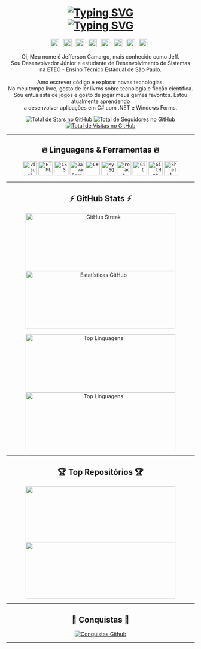 <!-- Typing SVG -->
<h1 align="center">
    <a href="https://github.com/denvercoder1/readme-typing-svg" target="_blank"><img alt="Typing SVG" src="https://readme-typing-svg.herokuapp.com?font=Fira+Code&size=28&pause=200000&color=fc5929&center=true&vCenter=true&width=500&lines=Olá!+Eu+sou+Jeff+Camargo+👋" /></a>
    <br>
    <a href="https://github.com/denvercoder1/readme-typing-svg" target="_blank"><img alt="Typing SVG" src="https://readme-typing-svg.herokuapp.com?color=fc5929&size=28&center=true&vCenter=true&width=500&lines=💻+Desenvolvedor+Júnior;🚀+Apaixonado+por+Tecnologia;🎓+Futuro+Técnico+em+TI;🧠+Sempre+Aprendendo+Mais;📚+Aficionado+por+Leitura;☕+Viciado+em+Café" /></a>
</h1>

<!-- Redes Sociais -->
<p align="center">
    <a href="https://www.linkedin.com/in/jeff-jobs/" target="_blank"><img width="22px" alt="LinkedIn" title="LinkedIn" src="https://imgur.com/FERc4Pp.png" /></a>
    &#8287;
    <a href="https://x.com/JeffJobsTI" target="_blank"><img width="22px" alt="X" title="X" src="https://imgur.com/UH37fX3.png" /></a>
    &#8287;
    <a href="https://pt.stackoverflow.com/users/352282/jeffjobs" target="_blank"><img width="22px" alt="Stack Overflow" title="Stack Overflow" src="https://imgur.com/9ySTsfI.png" /></a>
    &#8287;
    <a href="https://www.goodreads.com/jeffjobs" target="_blank"><img width="22px" alt="Good Reads" title="Good Reads" src="https://imgur.com/jFhskln.png" /></a>
    &#8287;
    <a href="https://dev.to/jeffjobs" target="_blank"><img width="22px" alt="DEV Community" title="DEV Community" src="https://imgur.com/TIIIp8h.png" /></a>
    &#8287;
    <a href="https://discord.gg/nCM5aUgaF4" target="_blank"><img width="22px" alt="Discord" title="Discord" src="https://imgur.com/Du0Ex9L.png" /></a>
    &#8287;
    <a href="https://open.spotify.com/user/lavishcamargo" target="_blank"><img width="22px" alt="Spotify" title="Spotify" src="https://imgur.com/60dgZ8O.png" /></a>
    &#8287;
    <a href="https://mailto:jeff.jobs.ti@outlook.com" target="_blank"><img width="22px" alt="Email Outlook" title="Email Outlook" src="https://imgur.com/IHhVk0D.png" /></a>
    &#8287;
</p>

<!-- Sobre mim -->
<p align="center">
    Oi, Meu nome é Jefferson Camargo, mais conhecido como Jeff.
    <br>
    Sou Desenvolvedor Júnior e estudante de Desenvolvimento de Sistemas
    <br>
    na ETEC - Ensino Técnico Estadual de São Paulo.
    <br><br>
    Amo escrever código e explorar novas tecnologias.
    <br>
    No meu tempo livre, gosto de ler livros sobre tecnologia e ficção científica.
    <br>
    Sou entusiasta de jogos e gosto de jogar meus games favoritos.
    Estou atualmente aprendendo
    <br>
    a desenvolver aplicações em C# com .NET e Windows Forms.
</p>

<!-- Badges Icons GitHub -->
<p align="center">
    <a href="https://github.com/JeffJobs?tab=repositories&sort=stargazers" target="_blank"><img alt="Total de Stars no GitHub" title="Total de Stars no GitHub" src="https://custom-icon-badges.demolab.com/github/stars/JeffJobs?color=55960c&style=for-the-badge&labelColor=488207&logo=star" /></a>
    <a href="https://github.com/JeffJobs?tab=followers" target="_blank"><img alt="Total de Seguidores no GitHub" title="Total de Seguidores no GitHub" src="https://custom-icon-badges.demolab.com/github/followers/JeffJobs?color=236ad3&labelColor=1155ba&style=for-the-badge&logo=person-add&label=Seguindo&logoColor=white" /></a>
    <a href="https://github.com/antonkomarev/github-profile-views-counter" target="_blank"><img alt="Total de Visitas no GitHub" title="Total de Visitas no GitHub" src="https://komarev.com/ghpvc/?username=jeffjobs&logo=eye&label=visitas&color=7c007c&logoColor=white&style=for-the-badge&abbreviated=true" /></a>
</p>

---

<!-- Icons Linguagens e Ferramentas -->
<h2 align="center">🔥 Linguagens & Ferramentas 🔥</h2>

<p align="center">
    <code><img height="38px" alt="Visual Studio Code" title="Visual Studio Code" src="https://img.icons8.com/color/visual-studio-code-2019.png" /></code>
    <code><img height="38px" alt="HTML" title="HTML" src="https://img.icons8.com/color/html-5--v1.png" /></code>
    <code><img height="38px" alt="CSS" title="CSS" src="https://img.icons8.com/color/css3.png" /></code>
    <code><img height="38px" alt="JavaScript" title="JavaScript" src="https://img.icons8.com/color/javascript--v1.png" /></code>
    <code><img height="38px" alt="C#" title="C#" src="https://img.icons8.com/color/100/000000/c-sharp-logo.png" /></code>
    <code><img height="38px" alt="MySQL" title="MySQL" src="https://img.icons8.com/color/mysql-logo.png" /></code>
    <code><img height="38px" alt="react" title="React" src="https://img.icons8.com/color/react-native.png" /></code>
    <code><img height="38px" alt="Git" title="Git" src="https://img.icons8.com/color/git.png" /></code>
    <code><img height="38px" alt="GitHub" title="GitHub" src="https://img.icons8.com/fluency/48/github.png" /></code>
    <code><img height="38px" alt="Shell Linux" title="Shell Linux" src="https://img.icons8.com/fluency/linux-terminal.png" /></code>
</p>

---

<!-- GitHub Stats -->
<h2 align="center">⚡ GitHub Stats ⚡</h2>

<p align="center">
    <a href="https://github.com/DenverCoder1/github-readme-streak-stats" target="_blank"><img align="center" width="400" height="155px" alt="GitHub Streak" src="https://streak-stats.demolab.com/?user=jeffjobs&theme=dark&&background=0d1117&currStreakLabel=fff&ring=fc5929&sideNums=fc5929&border=true&locale=pt_BR&layout=compact&card_width=503px" /></a>
    <a href="https://github.com/anuraghazra/github-readme-stats" target="_blank"><img align="center" width="400" height="155" alt="Estatísticas GitHub" src="https://github-readme-stats-jeffjobs.vercel.app/api?username=JeffJobs&show_icons=true&include_all_commits=true&count_private=true&border=true&&bg_color=0d1117&title_color=fc5929&text_color=fff&icon_color=858585&locale=pt-BR&card_width=503px" /></a>
</p>

<p align="center">
    <a href="https://github.com/anuraghazra/github-readme-stats" target="_blank"><img align="center" width="400" height="155" alt="Top Linguagens" src="https://github-readme-stats-jeffjobs.vercel.app/api/top-langs/?username=jeffjobs&langs_count=8&layout=compact&border=true&bg_color=0d1117&title_color=fc5929&text_color=fff&icon_color=f8d866&locale=pt-BR&card_width=503px" /></a>
    <a href="https://github.com/anuraghazra/github-readme-stats" target="_blank"><img align="center" width="400" height="155" alt="Top Linguagens" src="https://github-readme-stats-jeffjobs.vercel.app/api/wakatime?username=JeffJobs&langs_count=8&layout=compact&border=true&bg_color=0d1117&title_color=fc5929&text_color=fff&icon_color=f8d866&locale=pt-BR&card_width=503px&hide=markdown" /></a>
</p>

---

<!-- Top Repositórios -->
<h2 align="center">🏆 Top Repositórios 🏆</h2>

<p align="center">
    <a href="https://github.com/JeffJobs/30-projetos-em-30-dias" target="_blank"><img align="center" width="400px" height="150px" src="https://github-readme-stats-jeffjobs.vercel.app/api/pin/?username=jeffjobs&repo=30-projetos-em-30-dias&show_icons=true&include_all_commits=true&count_private=true&border=true&&bg_color=0d1117&title_color=fc5929&text_color=fff&icon_color=858585&card_width=503px" /></a>
    <a href="https://github.com/JeffJobs/jeffjobs" target="_blank"><img align="center" width="400px" height="150px" src="https://github-readme-stats-jeffjobs.vercel.app/api/pin/?username=jeffjobs&repo=jeffjobs&show_icons=true&include_all_commits=true&count_private=true&border=true&&bg_color=0d1117&title_color=fc5929&text_color=fff&icon_color=858585&card_width=503px" /></a>
</p>

---

<!-- GitHub Conquistas -->
<h2 align="center">🏅 Conquistas 🏅</h2>

<p align="center">
  <a href="https://github.com/ryo-ma/github-profile-trophy"><img alt="Conquistas Github" title="Conquistas Github" src="https://github-profile-trophy.vercel.app/?username=JeffJobs&theme=onestar&margin-w=3&margin-h=15&column=6&title=-Issues,-PullRequest" /></a>
</p>

---
